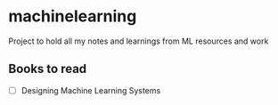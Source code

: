 # machinelearning

Project to hold all my notes and learnings from ML resources and work

## Books to read

- [ ] Designing Machine Learning Systems
